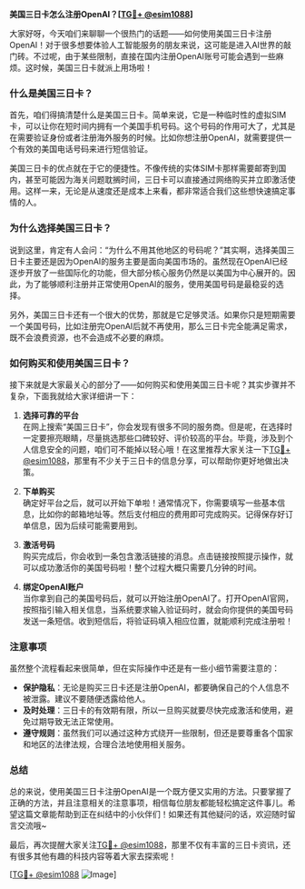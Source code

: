 **美国三日卡怎么注册OpenAI？[[TG💪+ @esim1088](https://t.me/s/esim1088)]**

大家好呀，今天咱们来聊聊一个很热门的话题——如何使用美国三日卡注册OpenAI！对于很多想要体验人工智能服务的朋友来说，这可能是进入AI世界的敲门砖。不过呢，由于某些限制，直接在国内注册OpenAI账号可能会遇到一些麻烦。这时候，美国三日卡就派上用场啦！

### 什么是美国三日卡？

首先，咱们得搞清楚什么是美国三日卡。简单来说，它是一种临时性的虚拟SIM卡，可以让你在短时间内拥有一个美国手机号码。这个号码的作用可大了，尤其是在需要验证身份或者注册海外服务的时候。比如你想注册OpenAI，就需要提供一个有效的美国电话号码来进行短信验证。

美国三日卡的优点就在于它的便捷性。不像传统的实体SIM卡那样需要邮寄到国内，甚至可能因为海关问题耽搁时间，三日卡可以直接通过网络购买并立即激活使用。这样一来，无论是从速度还是成本上来看，都非常适合我们这些想快速搞定事情的人。

### 为什么选择美国三日卡？

说到这里，肯定有人会问：“为什么不用其他地区的号码呢？”其实啊，选择美国三日卡主要还是因为OpenAI的服务主要是面向美国市场的。虽然现在OpenAI已经逐步开放了一些国际化的功能，但大部分核心服务仍然是以美国为中心展开的。因此，为了能够顺利注册并正常使用OpenAI的服务，使用美国号码是最稳妥的选择。

另外，美国三日卡还有一个很大的优势，那就是它足够灵活。如果你只是短期需要一个美国号码，比如注册完OpenAI后就不再使用，那么三日卡完全能满足需求，既不会浪费资源，也不会造成不必要的麻烦。

### 如何购买和使用美国三日卡？

接下来就是大家最关心的部分了——如何购买和使用美国三日卡呢？其实步骤并不复杂，下面我就给大家详细讲一下：

1. **选择可靠的平台**  
   在网上搜索“美国三日卡”，你会发现有很多不同的服务商。但是呢，在选择时一定要擦亮眼睛，尽量挑选那些口碑较好、评价较高的平台。毕竟，涉及到个人信息安全的问题，咱们可不能掉以轻心哦！在这里推荐大家关注一下[TG💪+ @esim1088](https://t.me/s/esim1088)，那里有不少关于三日卡的信息分享，可以帮助你更好地做出决策。

2. **下单购买**  
   确定好平台之后，就可以开始下单啦！通常情况下，你需要填写一些基本信息，比如你的邮箱地址等。然后支付相应的费用即可完成购买。记得保存好订单信息，因为后续可能需要用到。

3. **激活号码**  
   购买完成后，你会收到一条包含激活链接的消息。点击链接按照提示操作，就可以成功激活你的美国号码啦！整个过程大概只需要几分钟的时间。

4. **绑定OpenAI账户**  
   当你拿到自己的美国号码后，就可以开始注册OpenAI了。打开OpenAI官网，按照指引输入相关信息，当系统要求输入验证码时，就会向你提供的美国号码发送一条短信。收到短信后，将验证码填入相应位置，就能顺利完成注册啦！

### 注意事项

虽然整个流程看起来很简单，但在实际操作中还是有一些小细节需要注意的：

- **保护隐私**：无论是购买三日卡还是注册OpenAI，都要确保自己的个人信息不被泄露。建议不要随便透露给他人。
- **及时处理**：三日卡的有效期有限，所以一旦购买就要尽快完成激活和使用，避免过期导致无法正常使用。
- **遵守规则**：虽然我们可以通过这种方式绕开一些限制，但还是要尊重各个国家和地区的法律法规，合理合法地使用相关服务。

### 总结

总的来说，使用美国三日卡注册OpenAI是一个既方便又实用的方法。只要掌握了正确的方法，并且注意相关的注意事项，相信每位朋友都能轻松搞定这件事儿。希望这篇文章能帮助到正在纠结中的小伙伴们！如果还有其他疑问的话，欢迎随时留言交流哦~

最后，再次提醒大家关注[TG💪+ @esim1088](https://t.me/s/esim1088)，那里不仅有丰富的三日卡资讯，还有很多其他有趣的科技内容等着大家去探索呢！

[[TG💪+ @esim1088](https://t.me/s/esim1088) ![Image](https://i.postimg.cc/4NQfJmqS/Snipaste-2025-05-13-00-14-12.png)]
